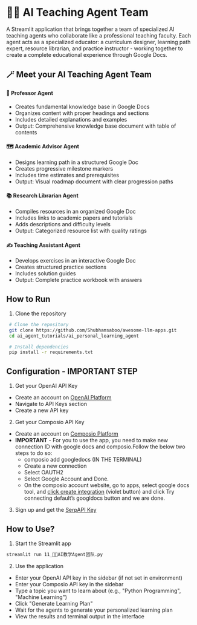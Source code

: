 # 👨‍🏫 AI Teaching Agent Team

A Streamlit application that brings together a team of specialized AI teaching agents who collaborate like a professional teaching faculty. Each agent acts as a specialized educator: a curriculum designer, learning path expert, resource librarian, and practice instructor - working together to create a complete educational experience through Google Docs.

## 🪄 Meet your AI Teaching Agent Team 

#### 🧠 Professor Agent
- Creates fundamental knowledge base in Google Docs
- Organizes content with proper headings and sections
- Includes detailed explanations and examples
- Output: Comprehensive knowledge base document with table of contents

#### 🗺️ Academic Advisor Agent
- Designs learning path in a structured Google Doc
- Creates progressive milestone markers
- Includes time estimates and prerequisites
- Output: Visual roadmap document with clear progression paths

#### 📚 Research Librarian Agent
- Compiles resources in an organized Google Doc
- Includes links to academic papers and tutorials
- Adds descriptions and difficulty levels
- Output: Categorized resource list with quality ratings

#### ✍️ Teaching Assistant Agent
- Develops exercises in an interactive Google Doc
- Creates structured practice sections
- Includes solution guides
- Output: Complete practice workbook with answers


## How to Run

1. Clone the repository
  ```bash
   # Clone the repository
   git clone https://github.com/Shubhamsaboo/awesome-llm-apps.git
   cd ai_agent_tutorials/ai_personal_learning_agent

   # Install dependencies
   pip install -r requirements.txt
   ```

## Configuration - IMPORTANT STEP

1. Get your OpenAI API Key
- Create an account on [OpenAI Platform](https://platform.openai.com/)
- Navigate to API Keys section
- Create a new API key

2. Get your Composio API Key
- Create an account on [Composio Platform](https://composio.ai/)
- **IMPORTANT** - For you to use the app, you need to make new connection ID with google docs and composio.Follow the below two steps to do so:  
  - composio add googledocs (IN THE TERMINAL)
  - Create a new connection 
  - Select OAUTH2 
  - Select Google Account and Done.
  - On the composio account website, go to apps, select google docs tool, and [click create integration](https://app.composio.dev/app/googledocs) (violet button) and click Try connecting default’s googldocs button and we are done. 

3. Sign up and get the [SerpAPI Key](https://serpapi.com/)

## How to Use? 

1. Start the Streamlit app
```bash
streamlit run 11_👨‍🏫AI教学Agent团队.py
```

2. Use the application
- Enter your OpenAI API key in the sidebar (if not set in environment)
- Enter your Composio API key in the sidebar 
- Type a topic you want to learn about (e.g., "Python Programming", "Machine Learning")
- Click "Generate Learning Plan"
- Wait for the agents to generate your personalized learning plan
- View the results and terminal output in the interface
